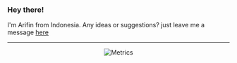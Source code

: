 ### Hey there!

<div>I'm Arifin from Indonesia. Any ideas or suggestions? just leave me a message <a href="mailto:miftahul97@gmail.com">here</a></div>

 ---
<div align = 'center'>
 <img src = "https://metrics.lecoq.io/arifintahu?template=classic&config.timezone=Asia%2FJakarta" alt = "Metrics">
</div>

